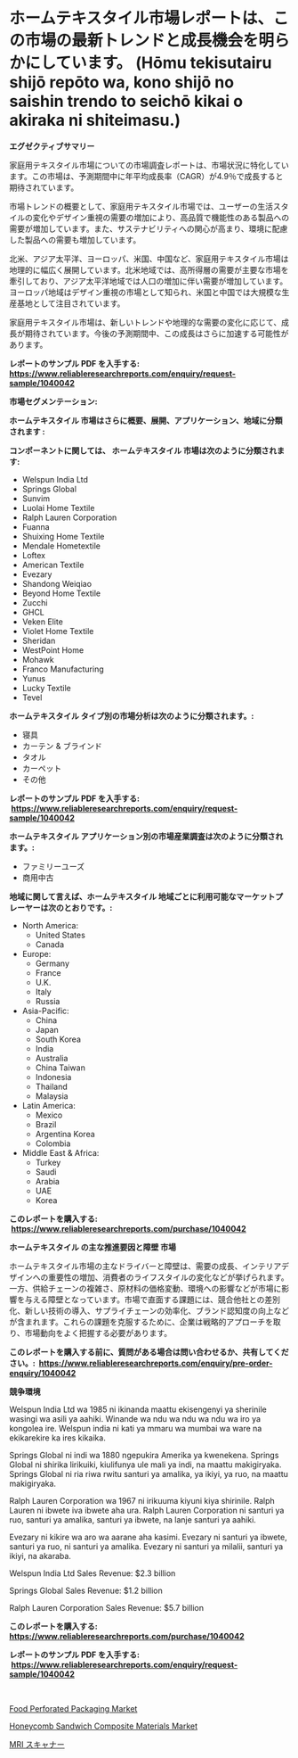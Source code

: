<p><h1>ホームテキスタイル市場レポートは、この市場の最新トレンドと成長機会を明らかにしています。 (Hōmu tekisutairu shijō repōto wa, kono shijō no saishin trendo to seichō kikai o akiraka ni shiteimasu.)</h1></p><p><strong>エグゼクティブサマリー</strong></p>
<p><p>家庭用テキスタイル市場についての市場調査レポートは、市場状況に特化しています。この市場は、予測期間中に年平均成長率（CAGR）が4.9％で成長すると期待されています。</p><p>市場トレンドの概要として、家庭用テキスタイル市場では、ユーザーの生活スタイルの変化やデザイン重視の需要の増加により、高品質で機能性のある製品への需要が増加しています。また、サステナビリティへの関心が高まり、環境に配慮した製品への需要も増加しています。</p><p>北米、アジア太平洋、ヨーロッパ、米国、中国など、家庭用テキスタイル市場は地理的に幅広く展開しています。北米地域では、高所得層の需要が主要な市場を牽引しており、アジア太平洋地域では人口の増加に伴い需要が増加しています。ヨーロッパ地域はデザイン重視の市場として知られ、米国と中国では大規模な生産基地として注目されています。</p><p>家庭用テキスタイル市場は、新しいトレンドや地理的な需要の変化に応じて、成長が期待されています。今後の予測期間中、この成長はさらに加速する可能性があります。</p></p>
<p><strong>レポートのサンプル PDF を入手する: <a href="https://www.reliableresearchreports.com/enquiry/request-sample/1040042">https://www.reliableresearchreports.com/enquiry/request-sample/1040042</a></strong></p>
<p><strong>市場セグメンテーション:</strong></p>
<p><strong> ホームテキスタイル 市場はさらに概要、展開、アプリケーション、地域に分類されます :</strong></p>
<p><strong>コンポーネントに関しては、 ホームテキスタイル 市場は次のように分類されます: &nbsp;</strong></p>
<p><ul><li>Welspun India Ltd</li><li>Springs Global</li><li>Sunvim</li><li>Luolai Home Textile</li><li>Ralph Lauren Corporation</li><li>Fuanna</li><li>Shuixing Home Textile</li><li>Mendale Hometextile</li><li>Loftex</li><li>American Textile</li><li>Evezary</li><li>Shandong Weiqiao</li><li>Beyond Home Textile</li><li>Zucchi</li><li>GHCL</li><li>Veken Elite</li><li>Violet Home Textile</li><li>Sheridan</li><li>WestPoint Home</li><li>Mohawk</li><li>Franco Manufacturing</li><li>Yunus</li><li>Lucky Textile</li><li>Tevel</li></ul></p>
<p><strong> ホームテキスタイル タイプ別の市場分析は次のように分類されます。:</strong></p>
<p><ul><li>寝具</li><li>カーテン & ブラインド</li><li>タオル</li><li>カーペット</li><li>その他</li></ul></p>
<p><strong>レポートのサンプル PDF を入手する: &nbsp;<a href="https://www.reliableresearchreports.com/enquiry/request-sample/1040042">https://www.reliableresearchreports.com/enquiry/request-sample/1040042</a></strong></p>
<p><strong> ホームテキスタイル アプリケーション別の市場産業調査は次のように分類されます。:</strong></p>
<p><ul><li>ファミリーユーズ</li><li>商用中古</li></ul></p>
<p><strong>地域に関して言えば、ホームテキスタイル 地域ごとに利用可能なマーケットプレーヤーは次のとおりです。:</strong></p>
<p><ul>
    <li>
        North America:
        <ul>
            <li>United States</li>
            <li>Canada</li>
        </ul>
    </li>
    <li>
        Europe:
        <ul>
            <li>Germany</li>
            <li>France</li>
            <li>U.K.</li>
            <li>Italy</li>
            <li>Russia</li>
        </ul>
    </li>
    <li>
        Asia-Pacific:
        <ul>
            <li>China</li>
            <li>Japan</li>
            <li>South Korea</li>
            <li>India</li>
            <li>Australia</li>
            <li>China Taiwan</li>
            <li>Indonesia</li>
            <li>Thailand</li>
            <li>Malaysia</li>
        </ul>
    </li>
    <li>
        Latin America:
        <ul>
            <li>Mexico</li>
            <li>Brazil</li>
            <li>Argentina Korea</li>
            <li>Colombia</li>
        </ul>
    </li>
    <li>
        Middle East & Africa:
        <ul>
            <li>Turkey</li>
            <li>Saudi</li>
            <li>Arabia</li>
            <li>UAE</li>
            <li>Korea</li>
        </ul>
    </li>
    </ul></p>
<p><strong>このレポートを購入する: &nbsp;<a href="https://www.reliableresearchreports.com/purchase/1040042">https://www.reliableresearchreports.com/purchase/1040042</a></strong></p>
<p><strong>ホームテキスタイル の主な推進要因と障壁 市場</strong></p>
<p><p>ホームテキスタイル市場の主なドライバーと障壁は、需要の成長、インテリアデザインへの重要性の増加、消費者のライフスタイルの変化などが挙げられます。一方、供給チェーンの複雑さ、原材料の価格変動、環境への影響などが市場に影響を与える障壁となっています。市場で直面する課題には、競合他社との差別化、新しい技術の導入、サプライチェーンの効率化、ブランド認知度の向上などが含まれます。これらの課題を克服するために、企業は戦略的アプローチを取り、市場動向をよく把握する必要があります。</p></p>
<p><strong>このレポートを購入する前に、質問がある場合は問い合わせるか、共有してください。:&nbsp; <a href="https://www.reliableresearchreports.com/enquiry/pre-order-enquiry/1040042">https://www.reliableresearchreports.com/enquiry/pre-order-enquiry/1040042</a></strong></p>
<p><strong>競争環境</strong></p>
<p><p>Welspun India Ltd wa 1985 ni ikinanda maattu ekisengenyi ya sherinile wasingi wa asili ya aahiki. Winande wa ndu wa ndu wa ndu wa iro ya kongolea ire. Welspun india ni kati ya mmaru wa mumbai wa ware na ekikarekire ka ires kikaika.</p><p>Springs Global ni indi wa 1880 ngepukira Amerika ya kwenekena. Springs Global ni shirika lirikuiki, kiulifunya ule mali ya indi, na maattu makigiryaka. Springs Global ni ria riwa rwitu santuri ya amalika, ya ikiyi, ya ruo, na maattu makigiryaka.</p><p>Ralph Lauren Corporation wa 1967 ni irikuuma kiyuni kiya shirinile. Ralph Lauren ni ibwete iva ibwete aha ura. Ralph Lauren Corporation ni santuri ya ruo, santuri ya amalika, santuri ya ibwete, na lanje santuri ya aahiki.</p><p>Evezary ni kikire wa aro wa aarane aha kasimi. Evezary ni santuri ya ibwete, santuri ya ruo, ni santuri ya amalika. Evezary ni santuri ya milalii, santuri ya ikiyi, na akaraba.</p><p>Welspun India Ltd Sales Revenue: $2.3 billion</p><p>Springs Global Sales Revenue: $1.2 billion</p><p>Ralph Lauren Corporation Sales Revenue: $5.7 billion</p></p>
<p><strong>このレポートを購入する: &nbsp; <a href="https://www.reliableresearchreports.com/purchase/1040042">https://www.reliableresearchreports.com/purchase/1040042</a></strong></p>
<p><strong>レポートのサンプル PDF を入手する: &nbsp;<a href="https://www.reliableresearchreports.com/enquiry/request-sample/1040042">https://www.reliableresearchreports.com/enquiry/request-sample/1040042</a></strong><strong></strong></p>
<p>&nbsp;</p>
<p><p><a href="https://github.com/Alonsoolds3wq1d81czn8rbol/Market-Research-Report-List-1/blob/main/food-perforated-packaging-market.md">Food Perforated Packaging Market</a></p><p><a href="https://github.com/yemakinde/Market-Research-Report-List-1/blob/main/honeycomb-sandwich-composite-materials-market.md">Honeycomb Sandwich Composite Materials Market</a></p><p><a href="https://github.com/cnnriuez22368/Market-Research-Report-List-1/blob/main/5555421629.md">MRI スキャナー</a></p></p>
